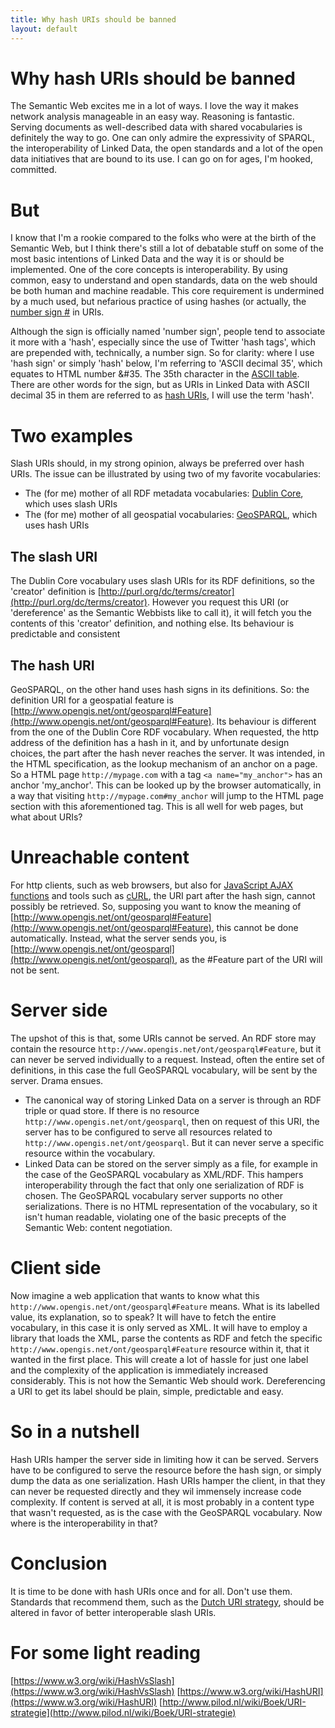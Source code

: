 ```yaml
---
title: Why hash URIs should be banned
layout: default
---
```


# Why hash URIs should be banned
The Semantic Web excites me in a lot of ways. I love the way it makes network analysis manageable in an easy way. Reasoning is fantastic. Serving documents as well-described data with shared vocabularies is definitely the way to go. One can only admire the expressivity of SPARQL, the interoperability of Linked Data, the open standards and a lot of the open data initiatives that are bound to its use. I can go on for ages, I'm hooked, committed.

# But 
I know that I'm a rookie compared to the folks who were at the birth of the Semantic Web, but I think there's still a lot of debatable stuff on some of the most basic intentions of Linked Data and the way it is or should be implemented. One of the core concepts is interoperability. By using common, easy to understand and open standards, data on the web should be both human and machine readable. This core requirement is undermined by a much used, but nefarious practice of using hashes (or actually, the [number sign #](http://www.ascii.cl/htmlcodes.htm) in URIs. 

Although the sign is officially named 'number sign', people tend to associate it more with a 'hash', especially since the use of Twitter 'hash tags', which are prepended with, technically, a number sign. So for clarity: where I use 'hash sign' or simply 'hash' below, I'm referring to 'ASCII decimal 35', which equates to HTML number &#35. The 35th character in the [ASCII table](http://www.asciitable.com/). There are other words for the sign, but as URIs in Linked Data with ASCII decimal 35 in them are referred to as [hash URIs](https://www.w3.org/wiki/HashURI), I will use the term 'hash'.

# Two examples
Slash URIs should, in my strong opinion, always be preferred over hash URIs. The issue can be illustrated by using two of my favorite vocabularies: 

- The (for me) mother of all RDF metadata vocabularies: [Dublin Core](http://dublincore.org/), which uses slash URIs
- The (for me) mother of all geospatial vocabularies: [GeoSPARQL](http://www.opengeospatial.org/standards/geosparql), which uses hash URIs

## The slash URI
The Dublin Core vocabulary uses slash URIs for its RDF definitions, so the 'creator' definition is [http://purl.org/dc/terms/creator](http://purl.org/dc/terms/creator). However you request this URI (or 'dereference' as the Semantic Webbists like to call it), it will fetch you the contents of this 'creator' definition, and nothing else. Its behaviour is predictable and consistent

## The hash URI
GeoSPARQL, on the other hand uses hash signs in its definitions. So: the definition URI for a geospatial feature is [http://www.opengis.net/ont/geosparql#Feature](http://www.opengis.net/ont/geosparql#Feature). Its behaviour is different from the one of the Dublin Core RDF vocabulary. When requested, the http address of the definition has a hash in it, and by unfortunate design choices, the part after the hash never reaches the server. It was intended, in the HTML specification, as the lookup mechanism of an anchor on a page. So a HTML page `http://mypage.com` with a tag `<a name="my_anchor">` has an anchor 'my_anchor'. This can be looked up by the browser automatically, in a way that visiting `http://mypage.com#my_anchor` will jump to the HTML page section with this aforementioned tag. This is all well for web pages, but what about URIs?

# Unreachable content
For http clients, such as web browsers, but also for [JavaScript AJAX functions](http://api.jquery.com/jquery.ajax/) and tools such as [cURL](https://curl.haxx.se/), the URI part after the hash sign, cannot possibly be retrieved. So, supposing you want to know the meaning of [http://www.opengis.net/ont/geosparql#Feature](http://www.opengis.net/ont/geosparql#Feature), this cannot be done automatically. Instead, what the server sends you, is [http://www.opengis.net/ont/geosparql](http://www.opengis.net/ont/geosparql), as the #Feature part of the URI will not be sent. 

# Server side
The upshot of this is that, some URIs cannot be served. An RDF store may contain the resource `http://www.opengis.net/ont/geosparql#Feature`, but it can never be served individually to a request. Instead, often the entire set of definitions, in this case the full GeoSPARQL vocabulary, will be sent by the server. Drama ensues.

- The canonical way of storing Linked Data on a server is through an RDF triple or quad store. If there is no resource `http://www.opengis.net/ont/geosparql`, then on request of this URI, the server has to be configured to serve all resources related to `http://www.opengis.net/ont/geosparql`. But it can never serve a specific resource within the vocabulary.
- Linked Data can be stored on the server simply as a file, for example in the case of the GeoSPARQL vocabulary as XML/RDF. This hampers interoperability through the fact that only one serialization of RDF is chosen. The GeoSPARQL vocabulary server supports no other serializations. There is no HTML representation of the vocabulary, so it isn't human readable, violating one of the basic precepts of the Semantic Web: content negotiation.

# Client side
Now imagine a web application that wants to know what this `http://www.opengis.net/ont/geosparql#Feature` means. What is its labelled value, its explanation, so to speak? It will have to fetch the entire vocabulary, in this case it is only served as XML. It will have to employ a library that loads the XML, parse the contents as RDF and fetch the specific `http://www.opengis.net/ont/geosparql#Feature` resource within it, that it wanted in the first place. This will create a lot of hassle for just one label and the complexity of the application is immediately increased considerably. This is not how the Semantic Web should work. Dereferencing a URI to get its label should be plain, simple, predictable and easy.

# So in a nutshell
Hash URIs hamper the server side in limiting how it can be served. Servers have to be configured to serve the resource before the hash sign, or simply dump the data as one serialization. Hash URIs hamper the client, in that they can never be requested directly and they wil immensely increase code complexity. If content is served at all, it is most probably in a content type that wasn't requested, as is the case with the GeoSPARQL vocabulary.
Now where is the interoperability in that?

# Conclusion
It is time to be done with hash URIs once and for all. Don't use them. Standards that recommend them, such as the [Dutch URI strategy](http://www.pilod.nl/wiki/Boek/URI-strategie), should be altered in favor of better interoperable slash URIs.
 
# For some light reading
[https://www.w3.org/wiki/HashVsSlash](https://www.w3.org/wiki/HashVsSlash)
[https://www.w3.org/wiki/HashURI](https://www.w3.org/wiki/HashURI)
[http://www.pilod.nl/wiki/Boek/URI-strategie](http://www.pilod.nl/wiki/Boek/URI-strategie)